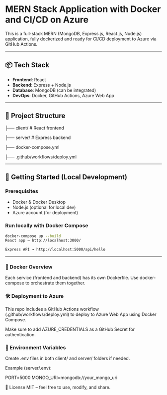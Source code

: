 # MERN Stack Application with Docker and CI/CD on Azure

This is a full-stack MERN (MongoDB, Express.js, React.js, Node.js) application, fully dockerized and ready for CI/CD deployment to Azure via GitHub Actions.

---

## 📦 Tech Stack

- **Frontend**: React
- **Backend**: Express + Node.js
- **Database**: MongoDB (can be integrated)
- **DevOps**: Docker, GitHub Actions, Azure Web App

---

## 📁 Project Structure

├── client/ # React frontend

├── server/ # Express backend

├── docker-compose.yml

├── .github/workflows/deploy.yml


---

## 🚀 Getting Started (Local Development)

### Prerequisites

- Docker & Docker Desktop
- Node.js (optional for local dev)
- Azure account (for deployment)

### Run locally with Docker Compose

```bash
docker-compose up --build
React app → http://localhost:3000/

Express API → http://localhost:5000/api/hello
```
---
### 🐳 Docker Overview 
Each service (frontend and backend) has its own Dockerfile.
Use docker-compose to orchestrate them together.

### 🛠️ Deployment to Azure
This repo includes a GitHub Actions workflow (.github/workflows/deploy.yml) to deploy to Azure Web App using Docker Compose.

Make sure to add AZURE_CREDENTIALS as a GitHub Secret for authentication.

### 🔐 Environment Variables
Create .env files in both client/ and server/ folders if needed.

Example (server/.env):

PORT=5000
MONGO_URI=mongodb://your_mongo_uri


📄 License
MIT – feel free to use, modify, and share.

